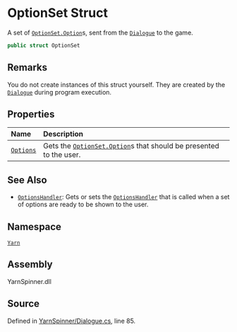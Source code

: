 # OptionSet Struct

A set of [`OptionSet.Option`](/api/csharp/yarn/optionset.option.md)s, sent from the [`Dialogue`](/api/csharp/yarn/dialogue.md) to the game.


```csharp
public struct OptionSet
```
## Remarks

You do not create instances of this struct yourself. They are
created by the [`Dialogue`](/api/csharp/yarn/dialogue.md) during program execution.




## Properties
|Name|Description|
|:---|:---|
|[`Options`](/api/csharp/yarn/optionset.options.md)| Gets the [`OptionSet.Option`](/api/csharp/yarn/optionset.option.md)s that should be presented to the user. |
## See Also
* [`OptionsHandler`](/api/csharp/yarn/dialogue.optionshandler.md): 
Gets or sets the [`OptionsHandler`](/api/csharp/yarn/optionshandler.md) that is
called when a set of options are ready to be shown to the user.

## Namespace
[`Yarn`](/api/csharp/yarn/README.md)

## Assembly
YarnSpinner.dll

## Source
Defined in [YarnSpinner/Dialogue.cs](https://github.com/YarnSpinnerTool/YarnSpinner//blob/develop/YarnSpinner/Dialogue.cs#L85), line 85.
